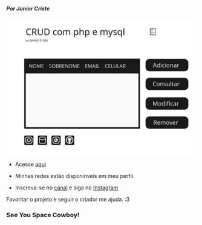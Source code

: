 ##### _Por Junior Criste_
![](https://github.com/JuniorCriste/CRUD-PHP-MYSQL/blob/main/img/crudPHPMYSQL.svg)
 * Acesse [aqui](https://informaticode.store/mais/crud/crud.php)

 * Minhas redes estão disponínveis em meu perfil.
 * Inscreva-se no [canal](https://www.youtube.com/c/informaticode?sub_confirmation=1) e siga no [Instagram](https://www.instagram.com/informaticode)

Favoritar o projeto e seguir o criador me ajuda. :3

### See You Space Cowboy!
